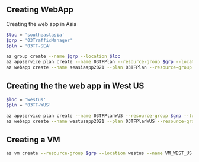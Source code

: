 ## Creating WebApp

Creating the web app in Asia

```bash
$loc = 'southeastasia'
$grp = '03TrafficManager'
$pln = '03TF-SEA'

az group create --name $grp --location $loc
az appservice plan create --name 03TFPlan --resource-group $grp --location $loc --sku Free
az webapp create --name seasiaapp2021 --plan 03TFPlan --resource-group $grp
```

## Creating the the web app in West US

```bash
$loc = 'westus'
$pln = '03TF-WUS'

az appservice plan create --name 03TFPlanWUS --resource-group $grp --location $loc --sku Free
az webapp create --name westusapp2021 --plan 03TFPlanWUS --resource-group $grp
```

## Creating a VM

```bash
az vm create --resource-group $grp --location westus --name VM_WEST_US --image ubuntults --admin-username kamal --admin-password Hello@12345#
```
